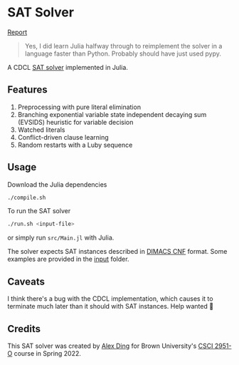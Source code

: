 # SAT Solver

[Report](/report/main.pdf)
> Yes, I did learn Julia halfway through to reimplement the solver in a language faster than Python. Probably should have just used pypy.

A CDCL [SAT solver](https://en.wikipedia.org/wiki/Boolean_satisfiability_problem) implemented in Julia.

## Features

1. Preprocessing with pure literal elimination
1. Branching exponential variable state independent decaying sum (EVSIDS) heuristic for variable decision
1. Watched literals
1. Conflict-driven clause learning
1. Random restarts with a Luby sequence

## Usage

Download the Julia dependencies

```bash
./compile.sh
```

To run the SAT solver

```bash
./run.sh <input-file>
```

or simply run `src/Main.jl` with Julia.

The solver expects SAT instances described in [DIMACS CNF](https://jix.github.io/varisat/manual/0.2.0/formats/dimacs.html) format. Some examples are provided in the [input](/input) folder.

## Caveats

I think there's a bug with the CDCL implementation, which causes it to terminate much later than it should with SAT instances. Help wanted 🤕

## Credits

This SAT solver was created by [Alex Ding](https://github.com/alexander-ding/) for Brown University's [CSCI 2951-O](http://cs.brown.edu/courses/csci2951-o/) course in Spring 2022.
